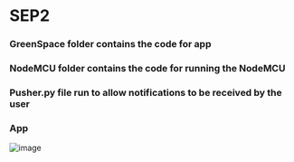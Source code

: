 # SEP2

### GreenSpace folder contains the code for app 
### NodeMCU folder contains the code for running the NodeMCU
### Pusher.py file run to allow notifications to be received by the user

### App 
![image](https://github.com/Team6-WallE/SEP2/assets/91966206/cf2e1dca-282b-489b-8e45-470b676e5a34)
